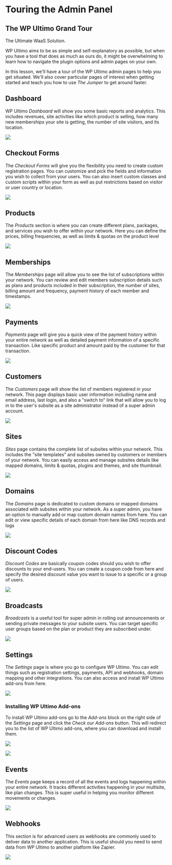 # Touring the Admin Panel

## The WP Ultimo Grand Tour

The Ultimate WaaS Solution.

WP Ultimo aims to be as simple and self-explanatory as possible, but when you have a tool that does as much as ours do, it might be overwhelming to learn how to navigate the plugin options and admin pages on your own.

In this lesson, we'll have a tour of the WP Ultimo admin pages to help you get situated. We'll also cover particular pages of interest when getting started and teach you how to use _The Jumper_ to get around faster.

## Dashboard

WP Ultimo _Dashboard_ will show you some basic reports and analytics. This includes revenues, site activities like which product is selling, how many new memberships your site is getting, the number of site visitors, and its location.

![](assets/images/cae9f2eb.png)

## Checkout Forms

The _Checkout Forms_ will give you the flexibility you need to create custom registration pages. You can customize and pick the fields and information you wish to collect from your users. You can also insert custom classes and custom scripts within your form as well as put restrictions based on visitor or user country or location.

![](assets/images/b0fda91a.png)

## Products

The _Products_ section is where you can create different plans, packages, and services you wish to offer within your network. Here you can define the prices, billing frequencies, as well as limits & quotas on the product level

![](assets/images/2d82964c.png)

## Memberships

The _Memberships_ page will allow you to see the list of subscriptions within your network. You can review and edit members subscription details such as plans and products included in their subscription, the number of sites, billing amount and frequency, payment history of each member and timestamps.

![](assets/images/9954387c.png)

## Payments

_Payments_ page will give you a quick view of the payment history within your entire network as well as detailed payment information of a specific transaction. Like specific product and amount paid by the customer for that transaction.

![](assets/images/d41832fc.png)

## Customers

The _Customers_ page will show the list of members registered in your network. This page displays basic user information including name and email address, last login, and also a "switch to" link that will allow you to log in to the user's subsite as a site administrator instead of a super admin account.

![](assets/images/ccd61d6e.png)

## Sites

_Sites_ page contains the complete list of subsites within your network. This includes the "site templates" and subsites owned by customers or members of your network. You can easily access and manage subsites details like mapped domains, limits & quotas, plugins and themes, and site thumbnail.

![](assets/images/bde68949.png)

## Domains

The _Domains_ page is dedicated to custom domains or mapped domains associated with subsites within your network. As a super admin, you have an option to manually add or map custom domain names from here. You can edit or view specific details of each domain from here like DNS records and logs

![](assets/images/86ddc4e3.png)

## Discount Codes

_Discount Codes_ are basically coupon codes should you wish to offer discounts to your end-users. You can create a coupon code from here and specify the desired discount value you want to issue to a specific or a group of users.

![](assets/images/db091b58.png)

## Broadcasts

_Broadcasts_ is a useful tool for super admin in rolling out announcements or sending private messages to your subsite users. You can target specific user groups based on the plan or product they are subscribed under.

![](assets/images/084e3384.png)

## Settings

The _Settings_ page is where you go to configure WP Ultimo. You can edit things such as registration settings, payments, API and webhooks, domain mapping and other integrations. You can also access and install WP Ultimo add-ons from here.

![](assets/images/01c26b6f.png)

### Installing WP Ultimo Add-ons

To install WP Ultimo add-ons go to the _Add-ons_ block on the right side of the _Settings_ page and click the _Check our Add-ons_ button. This will redirect you to the list of WP Ultimo add-ons, where you can download and install them.

![](assets/images/0341b28b.png)

![](assets/images/b511e130.png)

## Events

The _Events_ page keeps a record of all the events and logs happening within your entire network. It tracks different activities happening in your multisite, like plan changes. This is super useful in helping you monitor different movements or changes.

![](assets/images/4e530350.png)

## Webhooks

This section is for advanced users as webhooks are commonly used to deliver data to another application. This is useful should you need to send data from WP Ultimo to another platform like Zapier.

![](assets/images/fb0f2a7a.png)
